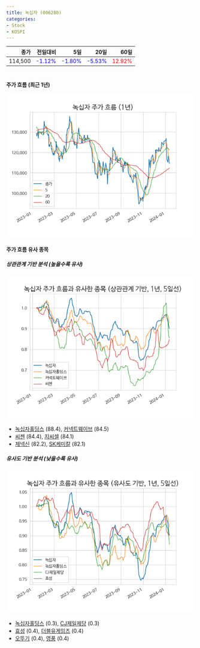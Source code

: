 ```yaml
---
title: 녹십자 (006280)
categories:
- Stock
- KOSPI
---
```


|종가|전일대비|5일|20일|60일|
|---:|-------:|--:|---:|---:|
|114,500|<span style="color: blue">-1.12%</span>|<span style="color: blue">-1.80%</span>|<span style="color: blue">-5.53%</span>|<span style="color: red">12.92%</span>|

<!-- more -->
#
#### 주가 흐름 (최근 1년)
![006280](/assets/images/stock/006280.png)


#### 주가 흐름 유사 종목


##### 상관관계 기반 분석 (높을수록 유사)
![006280](/assets/images/stock/006280_corr.png)
- [녹십자홀딩스](/005250/) (88.4), [커넥트웨이브](/119860/) (84.5)
- [씨젠](/096530/) (84.4), [지씨셀](/144510/) (84.1)
- [제넥신](/095700/) (82.2), [SK케미칼](/285130/) (82.1)


##### 유사도 기반 분석 (낮을수록 유사)	
![006280](/assets/images/stock/006280_sim.png)
- [녹십자홀딩스](/005250/) (0.3), [CJ제일제당](/097950/) (0.3)
- [효성](/004800/) (0.4), [더블유게임즈](/192080/) (0.4)
- [오뚜기](/007310/) (0.4), [영풍](/000670/) (0.4)